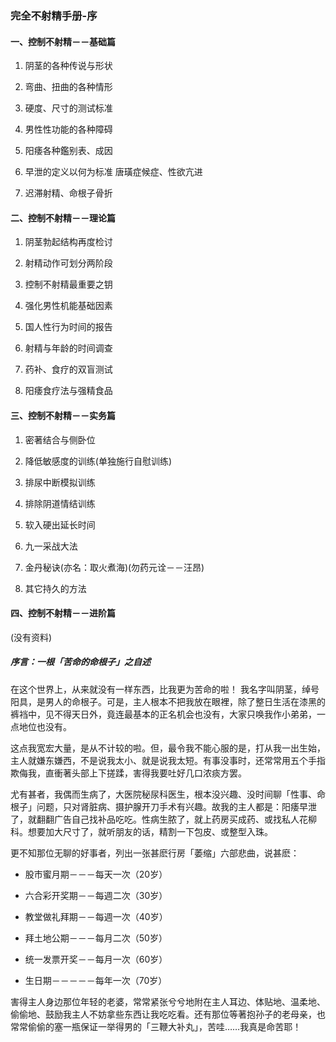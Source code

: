 ### 完全不射精手册-序

#### 一、控制不射精－－基础篇

1. 阴茎的各种传说与形状

2. 弯曲、扭曲的各种情形

3. 硬度、尺寸的测试标准

4. 男性性功能的各种障碍

5. 阳痿各种鑑别表、成因

6. 早泄的定义以何为标准
唐璜症候症、性欲亢进
7. 迟滞射精、命根子骨折

#### 二、控制不射精－－理论篇

1. 阴茎勃起结构再度检讨

2. 射精动作可划分两阶段

3. 控制不射精最重要之钥

4. 强化男性机能基础因素

5. 国人性行为时间的报告

6. 射精与年龄的时间调查

7. 药补、食疗的双盲测试

8. 阳痿食疗法与强精食品

#### 三、控制不射精－－实务篇

1. 密著结合与侧卧位

2. 降低敏感度的训练(单独施行自慰训练)

3. 排尿中断模拟训练

4. 排除阴道情结训练

5. 软入硬出延长时间

6. 九一采战大法

7. 金丹秘诀(亦名：取火煮海)(勿药元诠－－汪昂)

8. 其它持久的方法

#### 四、控制不射精－－进阶篇

(没有资料)

##### 序言：一根「苦命的命根子」之自述

在这个世界上，从来就没有一样东西，比我更为苦命的啦！
我名字叫阴茎，绰号阳具，是男人的命根子。可是，主人根本不把我放在眼裡，除了整日生活在漆黑的裤裆中，见不得天日外，竟连最基本的正名机会也没有，大家只唤我作小弟弟，一点地位也没有。

这点我宽宏大量，是从不计较的啦。但，最令我不能心服的是，打从我一出生始，主人就嫌东嫌西，不是说我太小、就是说我太短。有事没事时，还常常用五个手指欺侮我，直衝著头部上下搓蹂，害得我要吐好几口浓痰方罢。

尤有甚者，我偶而生病了，大医院秘尿科医生，根本没兴趣、没时间聊「性事、命根子」问题，只对肾脏病、摄护腺开刀手术有兴趣。故我的主人都是：阳痿早泄了，就翻翻广告自己找补品吃吃。性病生脓了，就上药房买成药、或找私人花柳科。想要加大尺寸了，就听朋友的话，精割一下包皮、或整型入珠。

更不知那位无聊的好事者，列出一张甚麽行房「萎缩」六部悲曲，说甚麽：

* 股市蜜月期－－－每天一次（20岁）

* 六合彩开奖期－－每週二次（30岁）

* 教堂做礼拜期－－每週一次（40岁）

* 拜土地公期－－－每月二次（50岁）

* 统一发票开奖－－每月一次（60岁）

* 生日期－－－－－每年一次（70岁）

害得主人身边那位年轻的老婆，常常紧张兮兮地附在主人耳边、体贴地、温柔地、偷偷地、鼓励我主人不妨拿些东西让我吃吃看。还有那位等著抱孙子的老母亲，也常常偷偷的塞一瓶保证一举得男的「三鞭大补丸」，苦哇……我真是命苦耶！
